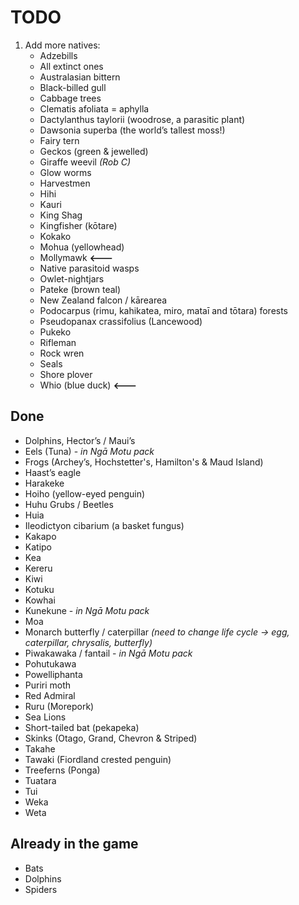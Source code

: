 # TODO

1. Add more natives:
    - Adzebills
    - All extinct ones
    - Australasian bittern
    - Black-billed gull
    - Cabbage trees
    - Clematis afoliata = aphylla
    - Dactylanthus taylorii (woodrose, a parasitic plant)
    - Dawsonia superba (the world’s tallest moss!)
    - Fairy tern
    - Geckos (green & jewelled)
    - Giraffe weevil _(Rob C)_
    - Glow worms
    - Harvestmen
    - Hihi
    - Kauri
    - King Shag
    - Kingfisher (kōtare)
    - Kokako
    - Mohua (yellowhead)
    - Mollymawk **<---**
    - Native parasitoid wasps
    - Owlet-nightjars
    - Pateke (brown teal)
    - New Zealand falcon / kārearea
    - Podocarpus (rimu, kahikatea, miro, mataī and tōtara) forests
    - Pseudopanax crassifolius (Lancewood)
    - Pukeko
    - Rifleman
    - Rock wren
    - Seals
    - Shore plover
    - Whio (blue duck) **<---**

## Done

- Dolphins, Hector’s / Maui’s
- Eels (Tuna) - _in Ngā Motu pack_
- Frogs (Archey’s, Hochstetter's, Hamilton's & Maud Island)
- Haast’s eagle
- Harakeke
- Hoiho (yellow-eyed penguin)
- Huhu Grubs / Beetles
- Huia
- Ileodictyon cibarium (a basket fungus)
- Kakapo
- Katipo
- Kea
- Kereru
- Kiwi
- Kotuku
- Kowhai
- Kunekune - _in Ngā Motu pack_
- Moa
- Monarch butterfly / caterpillar _(need to change life cycle -> egg, caterpillar, chrysalis, butterfly)_
- Piwakawaka / fantail - _in Ngā Motu pack_
- Pohutukawa
- Powelliphanta
- Puriri moth
- Red Admiral
- Ruru (Morepork)
- Sea Lions
- Short-tailed bat (pekapeka)
- Skinks (Otago, Grand, Chevron & Striped)
- Takahe
- Tawaki (Fiordland crested penguin)
- Treeferns (Ponga)
- Tuatara
- Tui
- Weka
- Weta

## Already in the game

- Bats
- Dolphins
- Spiders
